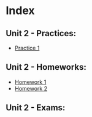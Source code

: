 # Index 

## Unit 2 - Practices:  
* [Practice 1](/Practices/Practice_1/README.md)  

## Unit 2 - Homeworks:  
* [Homework 1](/Homeworks/README.md#homework-1)  
* [Homework 2](/Homeworks/README.md#homework-2)

## Unit 2 - Exams:  

